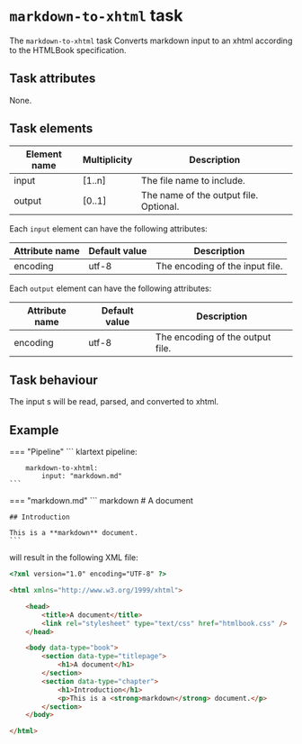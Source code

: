# `markdown-to-xhtml` task

The `markdown-to-xhtml` task Converts markdown input to an xhtml according to the HTMLBook specification.

## Task attributes

None.

## Task elements

| Element name | Multiplicity | Description                            |
| ------------ | ------------ | -------------------------------------- |
| input        | [1..n]       | The file name to include.              |
| output       | [0..1]       | The name of the output file. Optional. |

Each `input` element can have the following attributes:

| Attribute name | Default value               | Description                                                           |
| -------------- | --------------------------- | --------------------------------------------------------------------- |
| encoding       | utf-8                       | The encoding of the input file.                                       |

Each `output` element can have the following attributes:

| Attribute name | Default value               | Description                      |
| -------------- | --------------------------- | -------------------------------- |
| encoding       | utf-8                       | The encoding of the output file. |

## Task behaviour

The input s will be read, parsed, and converted to xhtml.

## Example
=== "Pipeline"
    ``` klartext
    pipeline:

        markdown-to-xhtml:
            input: "markdown.md"
    ```

=== "markdown.md"
    ``` markdown
    # A document

    ## Introduction

    This is a **markdown** document.    
    ```

will result in the following XML file:

``` html
<?xml version="1.0" encoding="UTF-8" ?>

<html xmlns="http://www.w3.org/1999/xhtml">

    <head>
        <title>A document</title>
        <link rel="stylesheet" type="text/css" href="htmlbook.css" />
    </head>

    <body data-type="book">
        <section data-type="titlepage">
            <h1>A document</h1>
        </section>
        <section data-type="chapter">
            <h1>Introduction</h1>
            <p>This is a <strong>markdown</strong> document.</p>
        </section>
    </body>

</html>
```
